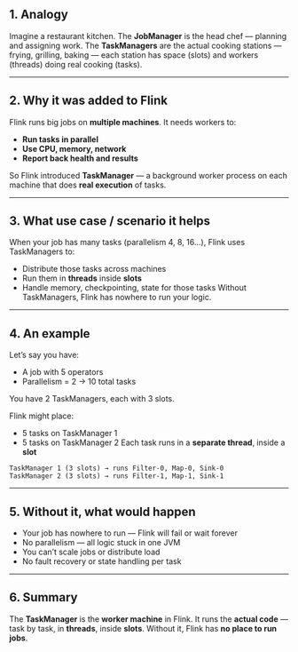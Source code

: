 ## 1. **Analogy**

Imagine a restaurant kitchen. The **JobManager** is the head chef — planning and assigning work. The **TaskManagers** are the actual cooking stations — frying, grilling, baking — each station has space (slots) and workers (threads) doing real cooking (tasks).

---

## 2. **Why it was added to Flink**

Flink runs big jobs on **multiple machines**. It needs workers to:

* **Run tasks in parallel**
* **Use CPU, memory, network**
* **Report back health and results**

So Flink introduced **TaskManager** — a background worker process on each machine that does **real execution** of tasks.

---

## 3. **What use case / scenario it helps**

When your job has many tasks (parallelism 4, 8, 16...), Flink uses TaskManagers to:

* Distribute those tasks across machines
* Run them in **threads** inside **slots**
* Handle memory, checkpointing, state for those tasks
  Without TaskManagers, Flink has nowhere to run your logic.

---

## 4. **An example**

Let’s say you have:

* A job with 5 operators
* Parallelism = 2
  → 10 total tasks

You have 2 TaskManagers, each with 3 slots.

Flink might place:

* 5 tasks on TaskManager 1
* 5 tasks on TaskManager 2
  Each task runs in a **separate thread**, inside a **slot**

```text
TaskManager 1 (3 slots) → runs Filter-0, Map-0, Sink-0  
TaskManager 2 (3 slots) → runs Filter-1, Map-1, Sink-1  
```

---

## 5. **Without it, what would happen**

* Your job has nowhere to run — Flink will fail or wait forever
* No parallelism — all logic stuck in one JVM
* You can’t scale jobs or distribute load
* No fault recovery or state handling per task

---

## 6. **Summary**

The **TaskManager** is the **worker machine** in Flink.
It runs the **actual code** — task by task, in **threads**, inside **slots**.
Without it, Flink has **no place to run jobs**.
